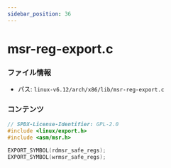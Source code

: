 ```yaml
---
sidebar_position: 36
---
```

# msr-reg-export.c

### ファイル情報

- パス: `linux-v6.12/arch/x86/lib/msr-reg-export.c`

### コンテンツ

```c
// SPDX-License-Identifier: GPL-2.0
#include <linux/export.h>
#include <asm/msr.h>

EXPORT_SYMBOL(rdmsr_safe_regs);
EXPORT_SYMBOL(wrmsr_safe_regs);

```
